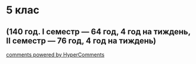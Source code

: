 <div id="hypercomments_widget" class="js-hypercomments-widget invisible"></div>

# 5 клас

## (140 год. I семестр — 64 год, 4 год на тиждень,<br> II семестр — 76 год, 4 год на тиждень)

<div class="js-hypercomments-container">
<a href="http://hypercomments.com" class="hc-link" title="comments widget">comments powered by HyperComments</a>
</div>